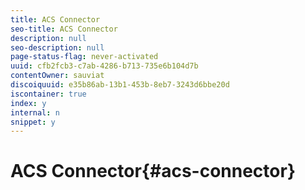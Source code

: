 ```yaml
---
title: ACS Connector
seo-title: ACS Connector
description: null
seo-description: null
page-status-flag: never-activated
uuid: cfb2fcb3-c7ab-4286-b713-735e6b104d7b
contentOwner: sauviat
discoiquuid: e35b86ab-13b1-453b-8eb7-3243d6bbe20d
iscontainer: true
index: y
internal: n
snippet: y
---
```


# ACS Connector{#acs-connector}


